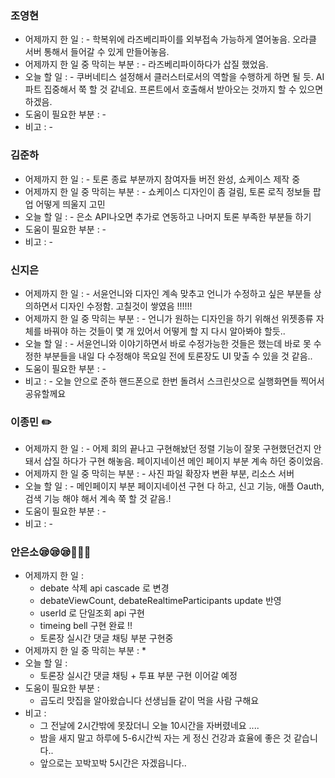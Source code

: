 ### 조영현 
* 어제까지 한 일 : - 학복위에 라즈베리파이를 외부접속 가능하게 열어놓음. 오라클 서버 통해서 들어갈 수 있게 만들어놓음. 
* 어제까지 한 일 중 막히는 부분 : -  라즈베리파이하다가 삽질 했었음.
* 오늘 할 일 : -  쿠버네티스 설정해서 클러스터로서의 역할을 수행하게 하면 될 듯. AI 파트 집중해서 쭉 할 것 같네요. 프론트에서 호출해서 받아오는 것까지 할 수 있으면 하겠음.
* 도움이 필요한 부분 : -  
* 비고 : - 


### 김준하
* 어제까지 한 일 : - 토론 종료 부분까지 참여자들 버전 완성, 쇼케이스 제작 중
* 어제까지 한 일 중 막히는 부분 : -  쇼케이스 디자인이 좀 걸림, 토론 로직 정보들 팝업 어떻게 띄울지 고민
* 오늘 할 일 : - 은소 API나오면 추가로 연동하고 나머지 토론 부족한 부분들 하기
* 도움이 필요한 부분 : -  
* 비고 : - 


### 신지은
* 어제까지 한 일 : - 서윤언니와 디자인 계속 맞추고 언니가 수정하고 싶은 부분들 상의하면서 디자인 수정함. 고칠것이 쌓였음 !!!!!!
* 어제까지 한 일 중 막히는 부분 : -  언니가 원하는 디자인을 하기 위해선 위젯종류 자체를 바꿔야 하는 것들이 몇 개 있어서 어떻게 할 지 다시 알아봐야 할듯..
* 오늘 할 일 : - 서윤언니와 이야기하면서 바로 수정가능한 것들은 했는데 바로 못 수정한 부분들을 내일 다 수정해야 목요일 전에 토론장도 UI 맞출 수 있을 것 같음..
* 도움이 필요한 부분 : -  
* 비고 : - 오늘 안으로 준하 핸드폰으로 한번 돌려서 스크린샷으로 실행화면들 찍어서 공유할께요
  

### 이종민 ✏️
* 어제까지 한 일 : -  어제 회의 끝나고 구현해놨던 정렬 기능이 잘못 구현했던건지 안돼서 삽질 하다가 구현 해놓음. 페이지네이션 메인 페이지 부분 계속 하던 중이었음.
* 어제까지 한 일 중 막히는 부분 : -  사진 파일 확장자 변환 부분, 리소스 서버
* 오늘 할 일 : - 메인페이지 부분 페이지네이션 구현 다 하고, 신고 기능, 애플 Oauth, 검색 기능 해야 해서 계속 쭉 할 것 같음.!
* 도움이 필요한 부분 : -  
* 비고 : - 


### 안은소😪😪😪🫢🫢🫢
* 어제까지 한 일 : 
	* debate 삭제 api cascade 로 변경
	* debateViewCount, debateRealtimeParticipants update 반영
	* userId 로 단일조회 api 구현
	* timeing bell 구현 완료 !!
	* 토론장 실시간 댓글 채팅 부분 구현중
* 어제까지 한 일 중 막히는 부분 : 
	* 
* 오늘 할 일 : 
	* 토론장 실시간 댓글 채팅 + 투표 부분 구현 이어갈 예정
* 도움이 필요한 부분 : 
	* 곱도리 맛집을 알아왔습니다 선생님들 같이 먹을 사람 구해요
* 비고 : 
	* 그 전날에 2시간밖에 못잤더니 오늘 10시간을 자버렸네요 ....
	* 밤을 새지 말고 하루에 5-6시간씩 자는 게 정신 건강과 효율에 좋은 것 같습니다..
	* 앞으로는 꼬박꼬박 5시간은 자겠읍니다.. 
  
